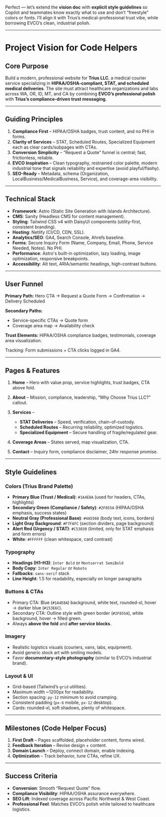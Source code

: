 Perfect — let’s extend the **vision doc** with **explicit style guidelines** so Copilot and teammates know exactly what to use and don’t “freestyle” colors or fonts. I’ll align it with Trius’s medical-professional trust vibe, while borrowing EVCO’s clean, industrial polish.

---

# Project Vision for Code Helpers

## Core Purpose

Build a modern, professional website for **Trius LLC**, a medical courier service specializing in **HIPAA/OSHA-compliant, STAT, and scheduled medical deliveries**. The site must attract healthcare organizations and labs across WA, OR, ID, MT, and CA by combining **EVCO’s professional polish** with **Trius’s compliance-driven trust messaging**.

---

## Guiding Principles

1. **Compliance First** – HIPAA/OSHA badges, trust content, and no PHI in forms.
2. **Clarity of Services** – STAT, Scheduled Routes, Specialized Equipment each as clear cards/subpages with CTAs.
3. **Conversion Simplicity** – “Request a Quote” funnel is central; fast, frictionless, reliable.
4. **EVCO Inspiration** – Clean typography, restrained color palette, modern industrial tone that signals reliability and expertise (avoid playful/flashy).
5. **SEO-Ready** – Metadata, schema (Organization, LocalBusiness/MedicalBusiness, Service), and coverage-area visibility.

---

## Technical Stack

* **Framework**: Astro (Static Site Generation with Islands Architecture).
* **CMS**: Sanity (Headless CMS for content management).
* **Styling**: Tailwind CSS v4 with DaisyUI components (utility-first, consistent branding).
* **Hosting**: Netlify (CI/CD, CDN, SSL).
* **Analytics/SEO**: GA4, Search Console, Ahrefs baseline.
* **Forms**: Secure Inquiry Form (Name, Company, Email, Phone, Service Needed, Notes). No PHI.
* **Performance**: Astro's built-in optimization, lazy loading, image optimization, responsive breakpoints.
* **Accessibility**: Alt text, ARIA/semantic headings, high-contrast buttons.

---

## User Funnel

**Primary Path:**
Hero CTA → Request a Quote Form → Confirmation → Delivery Scheduled

**Secondary Paths:**

* Service-specific CTAs → Quote form
* Coverage area map → Availability check

**Trust Elements:**
HIPAA/OSHA compliance badges, testimonials, coverage area visualization.

Tracking: Form submissions + CTA clicks logged in GA4.

---

## Pages & Features

1. **Home** – Hero with value prop, service highlights, trust badges, CTA above fold.
2. **About** – Mission, compliance, leadership, “Why Choose Trius LLC?” callout.
3. **Services** –

   * **STAT Deliveries** – Speed, verification, chain-of-custody.
   * **Scheduled Routes** – Recurring reliability, optimized logistics.
   * **Specialized Equipment** – Secure handling of fragile/regulated gear.
4. **Coverage Areas** – States served, map visualization, CTA.
5. **Contact** – Inquiry form, compliance disclaimer, 24hr response promise.

---

## Style Guidelines

### Colors (Trius Brand Palette)

* **Primary Blue (Trust / Medical)**: `#1A4E8A` (used for headers, CTAs, highlights)
* **Secondary Green (Compliance / Safety)**: `#2F855A` (HIPAA/OSHA emphasis, success states)
* **Neutral Gray (Professional Base)**: `#4A5568` (body text, icons, borders)
* **Light Gray Background**: `#F7FAFC` (section dividers, page background)
* **Alert Red (Urgency / STAT)**: `#C53030` (limited, only for STAT emphasis and form errors)
* **White**: `#FFFFFF` (clean whitespace, card contrast)

### Typography

* **Headings (H1–H3)**: `Inter Bold` or `Montserrat SemiBold`
* **Body Copy**: `Inter Regular` or `Roboto`
* **Fallbacks**: `sans-serif` stack
* **Line Height**: 1.5 for readability, especially on longer paragraphs

### Buttons & CTAs

* Primary CTA: Blue (`#1A4E8A`) background, white text, rounded-xl, hover → darker blue (`#153E6C`).
* Secondary CTA: Outline style with green border (`#2F855A`), white background, hover → filled green.
* Always **above the fold** and **after service blocks**.

### Imagery

* Realistic logistics visuals (couriers, vans, labs, equipment).
* Avoid generic stock art with smiling models.
* Favor **documentary-style photography** (similar to EVCO’s industrial brand).

### Layout & UI

* Grid-based (Tailwind’s `grid` utilities).
* Maximum width \~1200px for readability.
* Section spacing: `py-12` minimum to avoid cramping.
* Consistent padding (`px-6` mobile, `px-12` desktop).
* Cards: rounded-xl, soft shadows, plenty of whitespace.

---

## Milestones (Code Helper Focus)

1. **First Draft** – Pages scaffolded, placeholder content, forms wired.
2. **Feedback Iteration** – Revise design + content.
3. **Domain Launch** – Deploy, connect domain, enable indexing.
4. **Optimization** – Track behavior, tune CTAs, refine UX.

---

## Success Criteria

* **Conversion**: Smooth “Request Quote” flow.
* **Compliance Visibility**: HIPAA/OSHA assurance everywhere.
* **SEO Lift**: Indexed coverage across Pacific Northwest & West Coast.
* **Professional Feel**: Matches EVCO’s polish while tailored to healthcare logistics.
